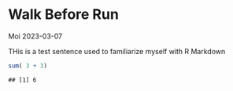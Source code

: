 Walk Before Run
================
Moi
2023-03-07

THis is a test sentence used to familiarize myself with R Markdown

``` r
sum( 3 + 3)
```

    ## [1] 6
